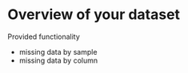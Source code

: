 
# Overview of your dataset

Provided functionality
* missing data by sample
* missing data by column
